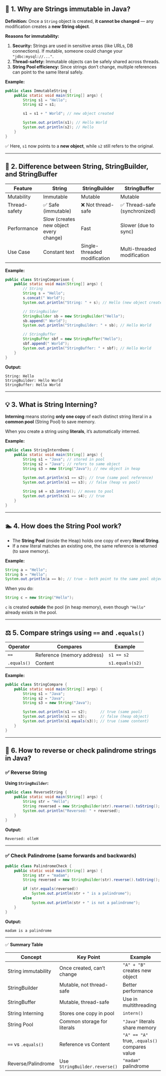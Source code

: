 ## 🧱 1. Why are Strings immutable in Java?

**Definition:**
Once a `String` object is created, **it cannot be changed** — any modification creates a **new String object**.

**Reasons for immutability:**

1. **Security:** Strings are used in sensitive areas (like URLs, DB connections).
   If mutable, someone could change your `"jdbc:mysql://..."`.
2. **Thread-safety:** Immutable objects can be safely shared across threads.
3. **String Pool efficiency:** Since strings don’t change, multiple references can point to the same literal safely.

**Example:**

```java
public class ImmutableString {
    public static void main(String[] args) {
        String s1 = "Hello";
        String s2 = s1;

        s1 = s1 + " World"; // new object created

        System.out.println(s1); // Hello World
        System.out.println(s2); // Hello
    }
}
```

✅ Here, `s1` now points to a **new object**, while `s2` still refers to the original.

---

## 🧵 2. Difference between String, StringBuilder, and StringBuffer

| Feature       | String                                 | StringBuilder                | StringBuffer                 |
| ------------- | -------------------------------------- | ---------------------------- | ---------------------------- |
| Mutability    | Immutable                              | Mutable                      | Mutable                      |
| Thread-safety | ✅ Safe (immutable)                     | ❌ Not thread-safe            | ✅ Thread-safe (synchronized) |
| Performance   | Slow (creates new object every change) | Fast                         | Slower (due to sync)         |
| Use Case      | Constant text                          | Single-threaded modification | Multi-threaded modification  |

**Example:**

```java
public class StringComparison {
    public static void main(String[] args) {
        // String
        String s = "Hello";
        s.concat(" World");
        System.out.println("String: " + s); // Hello (new object created)

        // StringBuilder
        StringBuilder sb = new StringBuilder("Hello");
        sb.append(" World");
        System.out.println("StringBuilder: " + sb); // Hello World

        // StringBuffer
        StringBuffer sbf = new StringBuffer("Hello");
        sbf.append(" World");
        System.out.println("StringBuffer: " + sbf); // Hello World
    }
}
```

**Output:**

```
String: Hello
StringBuilder: Hello World
StringBuffer: Hello World
```

---

## 💡 3. What is String Interning?

**Interning** means storing **only one copy** of each distinct string literal in a **common pool** (String Pool) to save memory.

When you create a string using **literals**, it’s automatically interned.

**Example:**

```java
public class StringInternDemo {
    public static void main(String[] args) {
        String s1 = "Java"; // stored in pool
        String s2 = "Java"; // refers to same object
        String s3 = new String("Java"); // new object in heap

        System.out.println(s1 == s2); // true (same pool reference)
        System.out.println(s1 == s3); // false (heap vs pool)
        
        String s4 = s3.intern(); // moves to pool
        System.out.println(s1 == s4); // true
    }
}
```

---

## 🏊 4. How does the String Pool work?

* The **String Pool** (inside the Heap) holds one copy of every **literal String**.
* If a new literal matches an existing one, the same reference is returned (to save memory).

**Example:**

```java
String a = "Hello";
String b = "Hello";
System.out.println(a == b); // true — both point to the same pool object
```

When you do:

```java
String c = new String("Hello");
```

`c` is created **outside** the pool (in heap memory), even though `"Hello"` already exists in the pool.

---

## ⚖️ 5. Compare strings using `==` and `.equals()`

| Operator    | Compares                   | Example         |
| ----------- | -------------------------- | --------------- |
| `==`        | Reference (memory address) | `s1 == s2`      |
| `.equals()` | Content                    | `s1.equals(s2)` |

**Example:**

```java
public class StringCompare {
    public static void main(String[] args) {
        String s1 = "Java";
        String s2 = "Java";
        String s3 = new String("Java");

        System.out.println(s1 == s2);      // true (same pool)
        System.out.println(s1 == s3);      // false (heap object)
        System.out.println(s1.equals(s3)); // true (same content)
    }
}
```

---

## 🔁 6. How to reverse or check palindrome strings in Java?

### ✅ Reverse String

**Using `StringBuilder`:**

```java
public class ReverseString {
    public static void main(String[] args) {
        String str = "Hello";
        String reversed = new StringBuilder(str).reverse().toString();
        System.out.println("Reversed: " + reversed);
    }
}
```

**Output:**

```
Reversed: olleH
```

---

### ✅ Check Palindrome (same forwards and backwards)

```java
public class PalindromeCheck {
    public static void main(String[] args) {
        String str = "madam";
        String reversed = new StringBuilder(str).reverse().toString();

        if (str.equals(reversed))
            System.out.println(str + " is a palindrome");
        else
            System.out.println(str + " is not a palindrome");
    }
}
```

**Output:**

```
madam is a palindrome
```

---

✅ **Summary Table**

| Concept             | Key Point                     | Example                                       |
| ------------------- | ----------------------------- | --------------------------------------------- |
| String immutability | Once created, can’t change    | `"A" + "B"` creates new object                |
| StringBuilder       | Mutable, not thread-safe      | Better performance                            |
| StringBuffer        | Mutable, thread-safe          | Use in multithreading                         |
| String Interning    | Stores one copy in pool       | `intern()`                                    |
| String Pool         | Common storage for literals   | `"Java"` literals share memory                |
| `==` vs `.equals()` | Reference vs Content          | `"A" == "A"` true, `.equals()` compares value |
| Reverse/Palindrome  | Use `StringBuilder.reverse()` | `"madam"` palindrome                          |
